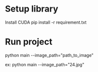 # Setup library
Install CUDA
pip install -r requirement.txt

# Run project 

python main --image_path="path_to_image"

ex: python main --image_path="24.jpg"
